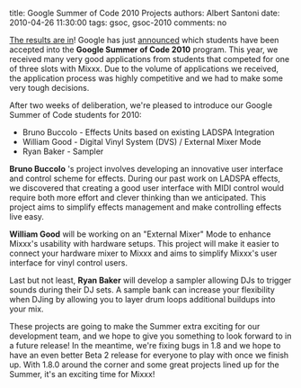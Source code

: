title: Google Summer of Code 2010 Projects
authors: Albert Santoni
date: 2010-04-26 11:30:00
tags: gsoc, gsoc-2010
comments: no

[The results are in](http://socghop.appspot.com/gsoc/org/home/google/gsoc2010/mixxx)!
Google has just [announced](http://socghop.appspot.com/gsoc/org/home/google/gsoc2010/mixxx) which students have been accepted into the **Google Summer of Code 2010** program.
This year, we received many very good applications from students that competed for one of three slots with Mixxx.
Due to the volume of applications we received, the application process was highly competitive and we had to make some very tough decisions.

After two weeks of deliberation, we're pleased to introduce our Google Summer of Code students for 2010:

- Bruno Buccolo - Effects Units based on existing LADSPA Integration
- William Good - Digital Vinyl System (DVS) / External Mixer Mode
- Ryan Baker - Sampler

**Bruno Buccolo** 's project involves developing an innovative user interface and control scheme for effects.
During our past work on LADSPA effects, we discovered that creating a good user interface with MIDI control would require both more effort and clever thinking than we anticipated.
This project aims to simplify effects management and make controlling effects live easy.

**William Good** will be working on an "External Mixer" Mode to enhance Mixxx's usability with hardware setups.
This project will make it easier to connect your hardware mixer to Mixxx and aims to simplify Mixxx's user interface for vinyl control users.

Last but not least, **Ryan Baker** will develop a sampler allowing DJs to trigger sounds during their DJ sets.
A sample bank can increase your flexibility when DJing by allowing you to layer drum loops additional buildups into your mix.

These projects are going to make the Summer extra exciting for our development team, and we hope to give you something to look forward to in a future release! In the meantime, we're fixing bugs in 1.8 and we hope to have an even better Beta 2 release for everyone to play with once we finish up.
With 1.8.0 around the corner and some great projects lined up for the Summer, it's an exciting time for Mixxx!

